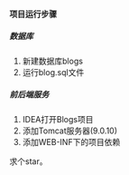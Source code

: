#### 项目运行步骤

##### 数据库

1. 新建数据库blogs
2. 运行blog.sql文件

##### 前后端服务

1. IDEA打开Blogs项目
2. 添加Tomcat服务器(9.0.10)
3. 添加WEB-INF下的项目依赖


求个star。
